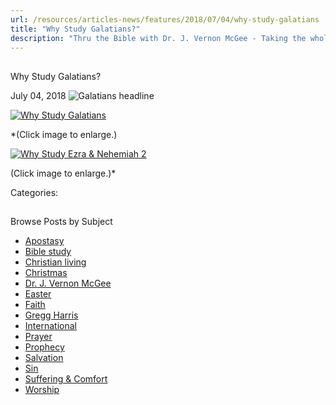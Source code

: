 ```yaml
---
url: /resources/articles-news/features/2018/07/04/why-study-galatians
title: "Why Study Galatians?"
description: "Thru the Bible with Dr. J. Vernon McGee - Taking the whole Word to the whole world"
---
```







## 
 Why Study Galatians?


July 04, 2018
![Galatians headline](https://ttb.org/images/default-source/Why-Study/galatians-headline.jpg?sfvrsn=1aee1d16_0 "Galatians headline")




[![Why Study Galatians](/images/default-source/Why-Study/why-study-galatians.jpg?sfvrsn=17ee1d16_0&MaxWidth=500&MaxHeight=&ScaleUp=false&Quality=High&Method=ResizeFitToAreaArguments&Signature=B408995658DB59D15D57E2043A762B21668C7BA5 "Why Study Galatians")](/images/default-source/Why-Study/why-study-galatians.jpg?sfvrsn=17ee1d16_0)  

*(Click image to enlarge.)  

[![Why Study Ezra & Nehemiah 2](/images/default-source/Why-Study/why-study-ezra-nehemiah-2.jpg?sfvrsn=fc831d16_0&MaxWidth=500&MaxHeight=&ScaleUp=false&Quality=High&Method=ResizeFitToAreaArguments&Signature=E658511AC9E4787AC377C745214095389B4BFA32 "Why Study Ezra & Nehemiah 2")](/images/default-source/Why-Study/why-study-ezra-nehemiah-2.jpg?sfvrsn=fc831d16_0)  

(Click image to enlarge.)*

Categories: 









## 
 Browse Posts by Subject


* [Apostasy](/resources/articles-news/-in-tags/tags/Apostasy)
* [Bible study](/resources/articles-news/-in-tags/tags/Bible-study)
* [Christian living](/resources/articles-news/-in-tags/tags/Christian-living)
* [Christmas](/resources/articles-news/-in-tags/tags/Christmas)
* [Dr. J. Vernon McGee](/resources/articles-news/-in-tags/tags/Dr-J-Vernon-McGee)
* [Easter](/resources/articles-news/-in-tags/tags/easter)
* [Faith](/resources/articles-news/-in-tags/tags/Faith)
* [Gregg Harris](/resources/articles-news/-in-tags/tags/Gregg-Harris)
* [International](/resources/articles-news/-in-tags/tags/International)
* [Prayer](/resources/articles-news/-in-tags/tags/prayer)
* [Prophecy](/resources/articles-news/-in-tags/tags/Prophecy)
* [Salvation](/resources/articles-news/-in-tags/tags/Salvation)
* [Sin](/resources/articles-news/-in-tags/tags/sin)
* [Suffering & Comfort](/resources/articles-news/-in-tags/tags/Suffering-Comfort)
* [Worship](/resources/articles-news/-in-tags/tags/worship)






